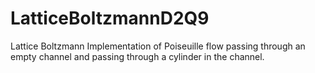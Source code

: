 # LatticeBoltzmannD2Q9
Lattice Boltzmann Implementation of Poiseuille flow passing through an empty channel and passing through a cylinder in the channel.
